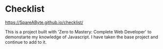 # Checklist

https://SpareAByte.github.io/checklist/

This is a project built with 'Zero to Mastery: Complete Web Developer' to demonstarte my knowledge of Javascript. I have taken the base project and continue to add to it.

